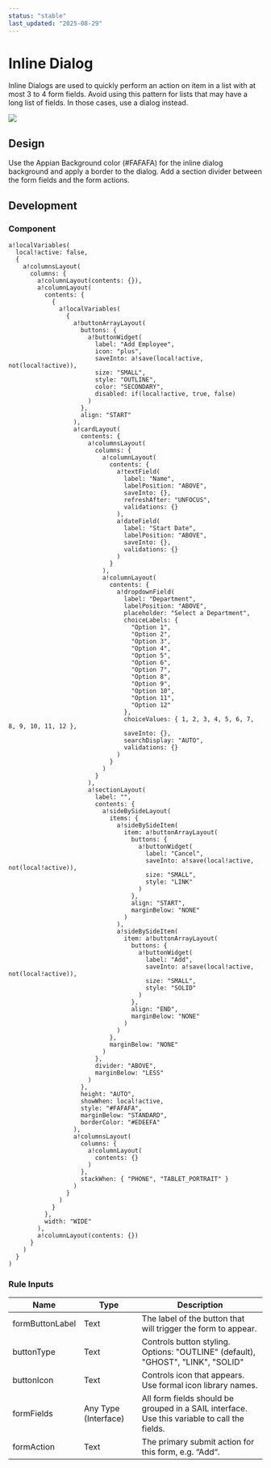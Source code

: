 ```yaml
---
status: "stable"
last_updated: "2025-08-29"
---
```


# Inline Dialog

Inline Dialogs are used to quickly perform an action on item in a list with at most 3 to 4 form fields. Avoid using this pattern for lists that may have a long list of fields. In those cases, use a dialog instead.

![](https://github.com/user-attachments/assets/5e69f211-bfd7-4bf0-8ef8-d6473bc44023)

## Design

Use the Appian Background color (#FAFAFA) for the inline dialog background and apply a border to the dialog. Add a section divider between the form fields and the form actions.

## Development

### Component
```
a!localVariables(
  local!active: false,
  {
    a!columnsLayout(
      columns: {
        a!columnLayout(contents: {}),
        a!columnLayout(
          contents: {
            {
              a!localVariables(
                {
                  a!buttonArrayLayout(
                    buttons: {
                      a!buttonWidget(
                        label: "Add Employee",
                        icon: "plus",
                        saveInto: a!save(local!active, not(local!active)),
                        size: "SMALL",
                        style: "OUTLINE",
                        color: "SECONDARY",
                        disabled: if(local!active, true, false)
                      )
                    },
                    align: "START"
                  ),
                  a!cardLayout(
                    contents: {
                      a!columnsLayout(
                        columns: {
                          a!columnLayout(
                            contents: {
                              a!textField(
                                label: "Name",
                                labelPosition: "ABOVE",
                                saveInto: {},
                                refreshAfter: "UNFOCUS",
                                validations: {}
                              ),
                              a!dateField(
                                label: "Start Date",
                                labelPosition: "ABOVE",
                                saveInto: {},
                                validations: {}
                              )
                            }
                          ),
                          a!columnLayout(
                            contents: {
                              a!dropdownField(
                                label: "Department",
                                labelPosition: "ABOVE",
                                placeholder: "Select a Department",
                                choiceLabels: {
                                  "Option 1",
                                  "Option 2",
                                  "Option 3",
                                  "Option 4",
                                  "Option 5",
                                  "Option 6",
                                  "Option 7",
                                  "Option 8",
                                  "Option 9",
                                  "Option 10",
                                  "Option 11",
                                  "Option 12"
                                },
                                choiceValues: { 1, 2, 3, 4, 5, 6, 7, 8, 9, 10, 11, 12 },
                                saveInto: {},
                                searchDisplay: "AUTO",
                                validations: {}
                              )
                            }
                          )
                        }
                      ),
                      a!sectionLayout(
                        label: "",
                        contents: {
                          a!sideBySideLayout(
                            items: {
                              a!sideBySideItem(
                                item: a!buttonArrayLayout(
                                  buttons: {
                                    a!buttonWidget(
                                      label: "Cancel",
                                      saveInto: a!save(local!active, not(local!active)),
                                      size: "SMALL",
                                      style: "LINK"
                                    )
                                  },
                                  align: "START",
                                  marginBelow: "NONE"
                                )
                              ),
                              a!sideBySideItem(
                                item: a!buttonArrayLayout(
                                  buttons: {
                                    a!buttonWidget(
                                      label: "Add",
                                      saveInto: a!save(local!active, not(local!active)),
                                      size: "SMALL",
                                      style: "SOLID"
                                    )
                                  },
                                  align: "END",
                                  marginBelow: "NONE"
                                )
                              )
                            },
                            marginBelow: "NONE"
                          )
                        },
                        divider: "ABOVE",
                        marginBelow: "LESS"
                      )
                    },
                    height: "AUTO",
                    showWhen: local!active,
                    style: "#FAFAFA",
                    marginBelow: "STANDARD",
                    borderColor: "#EDEEFA"
                  ),
                  a!columnsLayout(
                    columns: {
                      a!columnLayout(
                        contents: {}
                      )
                    },
                    stackWhen: { "PHONE", "TABLET_PORTRAIT" }
                  )
                }
              )
            }
          },
          width: "WIDE"
        ),
        a!columnLayout(contents: {})
      }
    )
  }
)
```

### Rule Inputs
|Name|Type|Description|
|--- |--- |--- |
|formButtonLabel|Text|The label of the button that will trigger the form to appear.|
|buttonType|Text|Controls button styling. Options: "OUTLINE" (default), "GHOST", "LINK", "SOLID"|
|buttonIcon|Text|Controls icon that appears. Use formal icon library names.|
|formFields|Any Type (Interface)|All form fields should be grouped in a SAIL interface. Use this variable to call the fields.|
|formAction|Text|The primary submit action for this form, e.g. “Add“.|
